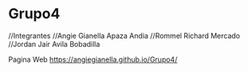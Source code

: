 # Grupo4

//Integrantes
//Angie Gianella Apaza Andia
//Rommel Richard Mercado
//Jordan Jair Avila Bobadilla

Pagina Web
https://angiegianella.github.io/Grupo4/
